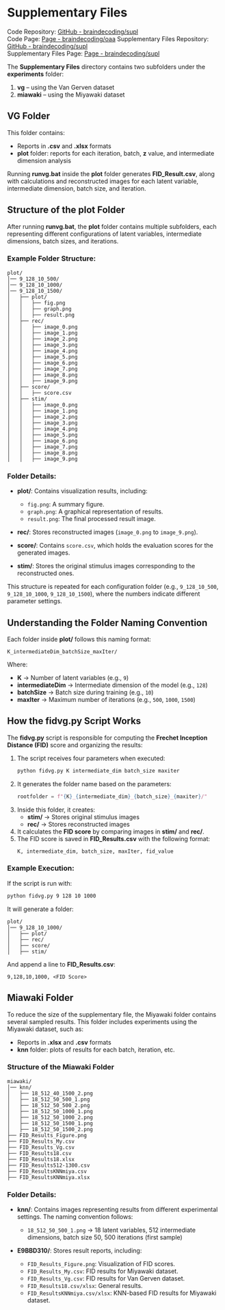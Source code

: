 # Supplementary Files  

Code Repository: [GitHub - braindecoding/supl](https://github.com/braindecoding/oaa)  
Code Page: [Page - braindecoding/oaa](https://braindecoding.github.io/oaa/)
Supplementary Files Repository: [GitHub - braindecoding/supl](https://github.com/braindecoding/supl)  
Supplementary Files Page: [Page - braindecoding/supl](https://braindecoding.github.io/supl/)  

The **Supplementary Files** directory contains two subfolders under the **experiments** folder:  
1. **vg** – using the Van Gerven dataset  
2. **miawaki** – using the Miyawaki dataset  



## VG Folder  

This folder contains:  
- Reports in **.csv** and **.xlsx** formats  
- **plot** folder: reports for each iteration, batch, **z** value, and intermediate dimension analysis  

Running **runvg.bat** inside the **plot** folder generates **FID_Result.csv**, along with calculations and reconstructed images for each latent variable, intermediate dimension, batch size, and iteration.  

## Structure of the **plot** Folder  

After running **runvg.bat**, the **plot** folder contains multiple subfolders, each representing different configurations of latent variables, intermediate dimensions, batch sizes, and iterations.  

### Example Folder Structure:  
```
plot/
│── 9_128_10_500/
│── 9_128_10_1000/
│── 9_128_10_1500/
│   ├── plot/
│   │   ├── fig.png
│   │   ├── graph.png
│   │   ├── result.png
│   ├── rec/
│   │   ├── image_0.png
│   │   ├── image_1.png
│   │   ├── image_2.png
│   │   ├── image_3.png
│   │   ├── image_4.png
│   │   ├── image_5.png
│   │   ├── image_6.png
│   │   ├── image_7.png
│   │   ├── image_8.png
│   │   ├── image_9.png
│   ├── score/
│   │   ├── score.csv
│   ├── stim/
│   │   ├── image_0.png
│   │   ├── image_1.png
│   │   ├── image_2.png
│   │   ├── image_3.png
│   │   ├── image_4.png
│   │   ├── image_5.png
│   │   ├── image_6.png
│   │   ├── image_7.png
│   │   ├── image_8.png
│   │   ├── image_9.png
```

### Folder Details:  
- **plot/**: Contains visualization results, including:  
  - `fig.png`: A summary figure.  
  - `graph.png`: A graphical representation of results.  
  - `result.png`: The final processed result image.  

- **rec/**: Stores reconstructed images (`image_0.png` to `image_9.png`).  

- **score/**: Contains `score.csv`, which holds the evaluation scores for the generated images.  

- **stim/**: Stores the original stimulus images corresponding to the reconstructed ones.  

This structure is repeated for each configuration folder (e.g., `9_128_10_500`, `9_128_10_1000`, `9_128_10_1500`), where the numbers indicate different parameter settings.  

## Understanding the Folder Naming Convention  

Each folder inside **plot/** follows this naming format:  
```
K_intermediateDim_batchSize_maxIter/
```
Where:  
- **K** → Number of latent variables (e.g., `9`)  
- **intermediateDim** → Intermediate dimension of the model (e.g., `128`)  
- **batchSize** → Batch size during training (e.g., `10`)  
- **maxIter** → Maximum number of iterations (e.g., `500`, `1000`, `1500`)  

## How the **fidvg.py** Script Works  

The **fidvg.py** script is responsible for computing the **Frechet Inception Distance (FID)** score and organizing the results:  

1. The script receives four parameters when executed:  
   ```bash
   python fidvg.py K intermediate_dim batch_size maxiter
   ```
2. It generates the folder name based on the parameters:  
   ```python
   rootfolder = f"{K}_{intermediate_dim}_{batch_size}_{maxiter}/"
   ```
3. Inside this folder, it creates:
   - **stim/** → Stores original stimulus images
   - **rec/** → Stores reconstructed images  
4. It calculates the **FID score** by comparing images in **stim/** and **rec/**.  
5. The FID score is saved in **FID_Results.csv** with the following format:  
   ```csv
   K, intermediate_dim, batch_size, maxIter, fid_value
   ```

### Example Execution:  
If the script is run with:  
```bash
python fidvg.py 9 128 10 1000
```
It will generate a folder:  
```
plot/
│── 9_128_10_1000/
│   ├── plot/
│   ├── rec/
│   ├── score/
│   ├── stim/
```
And append a line to **FID_Results.csv**:  
```
9,128,10,1000, <FID Score>
```

## Miawaki Folder

To reduce the size of the supplementary file, the Miyawaki folder contains several sampled results. This folder includes experiments using the Miyawaki dataset, such as:

- Reports in **.xlsx** and **.csv** formats
- **knn** folder: plots of results for each batch, iteration, etc.

### Structure of the **Miawaki** Folder

```
miawaki/
│── knn/
│   ├── 18_512_40_1500_2.png
│   ├── 18_512_50_500_1.png
│   ├── 18_512_50_500_2.png
│   ├── 18_512_50_1000_1.png
│   ├── 18_512_50_1000_2.png
│   ├── 18_512_50_1500_1.png
│   ├── 18_512_50_1500_2.png
├── FID_Results_Figure.png
├── FID_Results_My.csv
├── FID_Results_Vg.csv
├── FID_Results18.csv
├── FID_Results18.xlsx
├── FID_Results512-1300.csv
├── FID_ResultsKNNmiya.csv
├── FID_ResultsKNNmiya.xlsx
```

### Folder Details:

- **knn/**: Contains images representing results from different experimental settings. The naming convention follows:

  - `18_512_50_500_1.png` → 18 latent variables, 512 intermediate dimensions, batch size 50, 500 iterations (first sample)

- **E9BBD310/**: Stores result reports, including:

  - `FID_Results_Figure.png`: Visualization of FID scores.
  - `FID_Results_My.csv`: FID results for Miyawaki dataset.
  - `FID_Results_Vg.csv`: FID results for Van Gerven dataset.
  - `FID_Results18.csv/xlsx`: General results.
  - `FID_ResultsKNNmiya.csv/xlsx`: KNN-based FID results for Miyawaki dataset.

